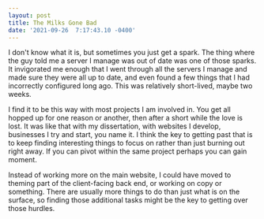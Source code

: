 ```yaml
--- 
layout: post 
title: The Milks Gone Bad 
date: '2021-09-26  7:17:43.10 -0400' 
--- 
```

I don't know what it is, but sometimes you just get a spark. The thing where the guy told me a server I manage 
was out of date was one of those sparks. It invigorated me enough that I went through all the servers I manage 
and made sure they were all up to date, and even found a few things that I had incorrectly configured long ago. 
This was relatively short-lived, maybe two weeks. 

I find it to be this way with most projects I am involved in. You get all hopped up for one reason or another, 
then after a short while the love is lost. It was like that with my dissertation, with websites I develop, 
businesses I try and start, you name it. I think the key to getting past that is to keep finding interesting 
things to focus on rather than just burning out right away. If you can pivot within the same project perhaps you 
can gain moment. 

Instead of working more on the main website, I could have moved to theming part of the client-facing back end, 
or working on copy or something. There are usually more things to do than just what is on the surface, so 
finding those additional tasks might be the key to getting over those hurdles. 
